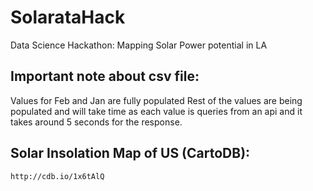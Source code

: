 # SolarataHack
Data Science Hackathon: Mapping Solar Power potential in LA


## Important note about csv file:

Values for Feb and Jan are fully populated Rest of the values are being populated and will take time as each value is queries from an api and it takes around 5 seconds for the response.
	
	
## Solar Insolation Map of US (CartoDB):
	http://cdb.io/1x6tAlQ
